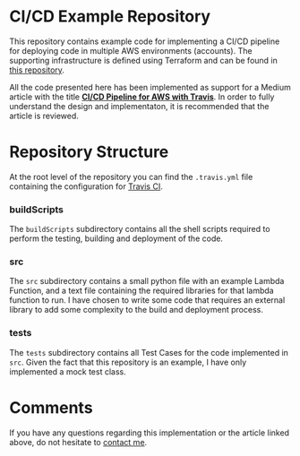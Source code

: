 
# CI/CD Example Repository
This repository contains example code for implementing a CI/CD pipeline for deploying code in multiple AWS environments (accounts). The supporting infrastructure is defined using Terraform and can be found in [this repository](https://github.com/stefangeorgescu970/aws-infrastructure).

All the code presented here has been implemented as support for a Medium article with the title [**CI/CD Pipeline for AWS with Travis**](https://medium.com/@stefan.georgescu.970/ci-cd-pipeline-for-aws-with-travis-19c9448be17d). In order to fully understand the design and implementaton, it is recommended that the article is reviewed.

# Repository Structure
At the root level of the repository you can find the `.travis.yml` file containing the configuration for [Travis CI](https://docs.travis-ci.com).

### buildScripts
The `buildScripts` subdirectory contains all the shell scripts required to perform the testing, building and deployment of the code.

### src
The `src` subdirectory contains a small python file with an example Lambda Function, and a text file containing the required libraries for that lambda function to run. I have chosen to write some code that requires an external library to add some complexity to the build and deployment process.

### tests
The `tests` subdirectory contains all Test Cases for the code implemented in `src`. Given the fact that this repository is an example, I have only implemented a mock test class.

# Comments
If you have any questions regarding this implementation or the article linked above, do not hesitate to [contact me](mailto:contact@stefangeorgescu.com).